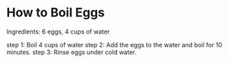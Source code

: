 # How to Boil Eggs

Ingredients: 6 eggs, 4 cups of water

step 1: Boil 4 cups of water
step 2: Add the eggs to the water and boil for 10 minutes.
step 3: Rinse eggs under cold water.
